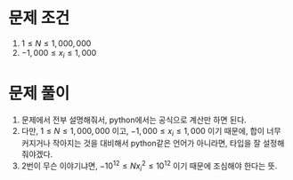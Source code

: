 # 문제 조건
1. $1\leq{N}\leq{1,000,000}$
2. ${-1,000}\leq{{x}_{i}}\leq{1,000}$

# 문제 풀이

1. 문제에서 전부 설명해줘서, python에서는 공식으로 계산만 하면 된다.
2. 다만, $1\leq{N}\leq{1,000,000}$ 이고, ${-1,000}\leq{{x}_{i}}\leq{1,000}$ 이기 때문에, 합이 너무 커지거나 작아지는 것을 대비해서 python같은 언어가 아니라면, 타입을 잘 설정해줘야겠다.
3. 2번이 무슨 이야기냐면, ${-10}^{12}\leq {N{{x}_{i}}^2} \leq 10^{12}$ 이기 때문에 조심해야 한다는 뜻.